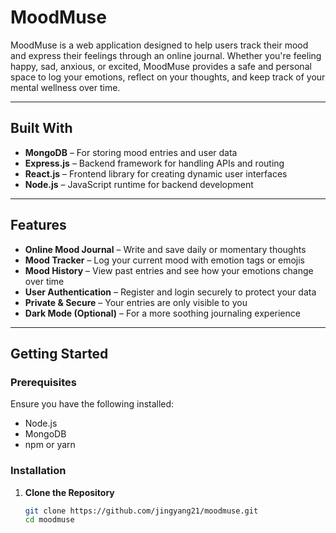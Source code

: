 # MoodMuse 

MoodMuse is a web application designed to help users track their mood and express their feelings through an online journal. Whether you're feeling happy, sad, anxious, or excited, MoodMuse provides a safe and personal space to log your emotions, reflect on your thoughts, and keep track of your mental wellness over time.

---

##  Built With

- **MongoDB** – For storing mood entries and user data
- **Express.js** – Backend framework for handling APIs and routing
- **React.js** – Frontend library for creating dynamic user interfaces
- **Node.js** – JavaScript runtime for backend development

---

##  Features

-  **Online Mood Journal** – Write and save daily or momentary thoughts
-  **Mood Tracker** – Log your current mood with emotion tags or emojis
-  **Mood History** – View past entries and see how your emotions change over time
-  **User Authentication** – Register and login securely to protect your data
-  **Private & Secure** – Your entries are only visible to you
-  **Dark Mode (Optional)** – For a more soothing journaling experience

---

##  Getting Started

### Prerequisites

Ensure you have the following installed:

- Node.js
- MongoDB
- npm or yarn

### Installation

1. **Clone the Repository**

   ```bash
   git clone https://github.com/jingyang21/moodmuse.git
   cd moodmuse
